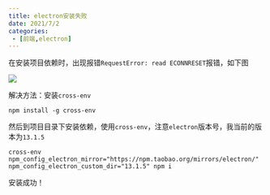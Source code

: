 ```yaml
---
title: electron安装失败
date: 2021/7/2
categories:
 - [前端,electron]
---
```


在安装项目依赖时，出现报错`RequestError: read ECONNRESET`报错，如下图

![](https://pic.imgdb.cn/item/60dedff25132923bf80193f3.png)

解决方法：安装`cross-env`

```shell
npm install -g cross-env
```

然后到项目目录下安装依赖，使用`cross-env`，注意`electron`版本号，我当前的版本为`13.1.5`

```shell
cross-env npm_config_electron_mirror="https://npm.taobao.org/mirrors/electron/" npm_config_electron_custom_dir="13.1.5" npm i
```

安装成功！